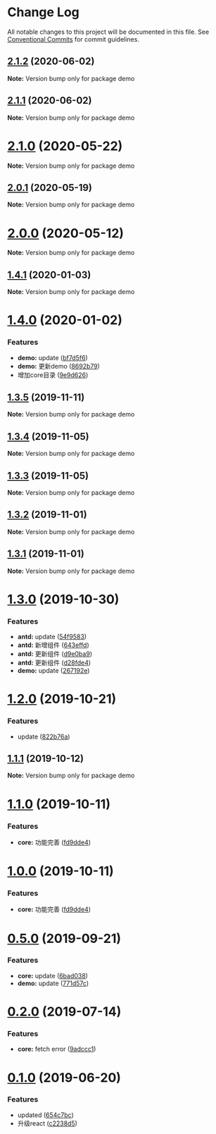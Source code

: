 # Change Log

All notable changes to this project will be documented in this file.
See [Conventional Commits](https://conventionalcommits.org) for commit guidelines.

## [2.1.2](https://github.com/stbui/prophet/compare/v2.1.0...v2.1.2) (2020-06-02)

**Note:** Version bump only for package demo





## [2.1.1](https://github.com/stbui/prophet/compare/v2.1.0...v2.1.1) (2020-06-02)

**Note:** Version bump only for package demo





# [2.1.0](https://github.com/stbui/prophet/compare/v2.0.1...v2.1.0) (2020-05-22)

**Note:** Version bump only for package demo





## [2.0.1](https://github.com/stbui/prophet/compare/v2.0.0...v2.0.1) (2020-05-19)

**Note:** Version bump only for package demo





# [2.0.0](https://github.com/stbui/prophet/compare/v1.4.1...v2.0.0) (2020-05-12)

**Note:** Version bump only for package demo





## [1.4.1](https://github.com/stbui/prophet/compare/v1.4.0...v1.4.1) (2020-01-03)

**Note:** Version bump only for package demo





# [1.4.0](https://github.com/stbui/prophet/compare/v1.3.5...v1.4.0) (2020-01-02)


### Features

* **demo:** update ([bf7d5f6](https://github.com/stbui/prophet/commit/bf7d5f6f85f60b1d8aa5d6000ba16bcd4730afc4))
* **demo:** 更新demo ([8692b79](https://github.com/stbui/prophet/commit/8692b7902696d3fe6d5ffc1fb714071cd409e401))
* 增加core目录 ([9e9d626](https://github.com/stbui/prophet/commit/9e9d62623f036572024fb8ac82f301755b677b9d))





## [1.3.5](https://github.com/stbui/prophet/compare/v1.3.4...v1.3.5) (2019-11-11)

**Note:** Version bump only for package demo





## [1.3.4](https://github.com/stbui/prophet/compare/v1.3.3...v1.3.4) (2019-11-05)

**Note:** Version bump only for package demo





## [1.3.3](https://github.com/stbui/prophet/compare/v1.3.2...v1.3.3) (2019-11-05)

**Note:** Version bump only for package demo





## [1.3.2](https://github.com/stbui/prophet/compare/v1.3.0...v1.3.2) (2019-11-01)

**Note:** Version bump only for package demo





## [1.3.1](https://github.com/stbui/prophet/compare/v1.3.0...v1.3.1) (2019-11-01)

**Note:** Version bump only for package demo





# [1.3.0](https://github.com/stbui/prophet/compare/v1.2.0...v1.3.0) (2019-10-30)


### Features

* **antd:** update ([54f9583](https://github.com/stbui/prophet/commit/54f9583b00049b4bae15329f776fd1aaa8bd49b5))
* **antd:** 新增组件 ([643effd](https://github.com/stbui/prophet/commit/643effd02e26dc748de87265677fd6023f1b6723))
* **antd:** 更新组件 ([d9e0ba9](https://github.com/stbui/prophet/commit/d9e0ba90159234e50095e017c3206f71fa419480))
* **antd:** 更新组件 ([d28fde4](https://github.com/stbui/prophet/commit/d28fde469c0142664945541336e96b1154a61599))
* **demo:** update ([267192e](https://github.com/stbui/prophet/commit/267192e4cc654c43962ae871a07c2ff5ffab72f5))





# [1.2.0](https://github.com/stbui/prophet/compare/v1.1.1...v1.2.0) (2019-10-21)


### Features

* update ([822b76a](https://github.com/stbui/prophet/commit/822b76acaaecdf1c8e2b31f329da60f810546e34))





## [1.1.1](https://github.com/stbui/prophet/compare/v1.1.0...v1.1.1) (2019-10-12)

**Note:** Version bump only for package demo





# [1.1.0](https://github.com/stbui/prophet/compare/v0.4.6...v1.1.0) (2019-10-11)


### Features

* **core:** 功能完善 ([fd9dde4](https://github.com/stbui/prophet/commit/fd9dde4))





# [1.0.0](https://github.com/stbui/prophet/compare/v0.4.6...v1.0.0) (2019-10-11)


### Features

* **core:** 功能完善 ([fd9dde4](https://github.com/stbui/prophet/commit/fd9dde4))





# [0.5.0](https://github.com/stbui/prophet/compare/v0.4.6...v0.5.0) (2019-09-21)


### Features

* **core:** update ([6bad038](https://github.com/stbui/prophet/commit/6bad038))
* **demo:** update ([771d57c](https://github.com/stbui/prophet/commit/771d57c))





# [0.2.0](https://github.com/stbui/react-admin-kit/compare/v0.1.20...v0.2.0) (2019-07-14)


### Features

* **core:** fetch error ([9adccc1](https://github.com/stbui/react-admin-kit/commit/9adccc1))





# [0.1.0](https://github.com/stbui/react-admin-kit/compare/v0.0.6...v0.1.0) (2019-06-20)


### Features

* updated ([654c7bc](https://github.com/stbui/react-admin-kit/commit/654c7bc))
* 升级react ([c2238d5](https://github.com/stbui/react-admin-kit/commit/c2238d5))
